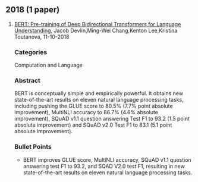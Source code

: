 
## 2018 (1 paper)

1. [BERT: Pre-training of Deep Bidirectional Transformers for Language Understanding](https://arxiv.org/abs/1810.04805v2), Jacob Devlin,Ming-Wei Chang,Kenton Lee,Kristina Toutanova, 11-10-2018
      ### Categories
      Computation and Language
     ### Abstract
     BERT is conceptually simple and empirically powerful. It obtains new state-of-the-art results on eleven natural language processing tasks, including pushing the GLUE score to 80.5% (7.7% point absolute improvement), MultiNLI accuracy to 86.7% (4.6% absolute improvement), SQuAD v1.1 question answering Test F1 to 93.2 (1.5 point absolute improvement) and SQuAD v2.0 Test F1 to 83.1 (5.1 point absolute improvement).
     ### Bullet Points

   * BERT improves GLUE score, MultiNLI accuracy, SQuAD v1.1 question answering test F1 to 93.2, and SQAD V2.0 test F1, resulting in new state-of-the-art results on eleven natural language processing tasks.


